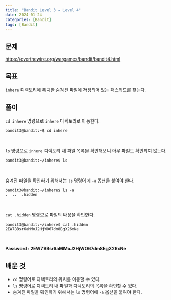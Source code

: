 ```yaml
---
title: "Bandit Level 3 → Level 4"
date: 2024-01-24
categories: [Bandit]
tags: [Bandit]
---
```


## 문제
<https://overthewire.org/wargames/bandit/bandit4.html>

## 목표
`inhere` 디렉토리에 위치한 숨겨진 파일에 저장되어 있는 패스워드를 찾는다.

## 풀이
`cd inhere` 명령으로 `inhere` 디렉토리로 이동한다.
```shell
bandit3@bandit:~$ cd inhere
```  

&nbsp;  

`ls` 명령으로 `inhere` 디렉토리 내 파일 목록을 확인해보니 아무 파일도 확인되지 않는다.
```shell
bandit3@bandit:~/inhere$ ls

```  
&nbsp;  


숨겨진 파일을 확인하기 위해서는 `ls` 명령어에 `-a` 옵션을 붙여야 한다.
```shell
bandit3@bandit:~/inhere$ ls -a
.  ..  .hidden
```  
&nbsp;  

`cat .hidden` 명령으로 파일의 내용을 확인한다.

```shell
bandit3@bandit:~/inhere$ cat .hidden
2EW7BBsr6aMMoJ2HjW067dm8EgX26xNe
```  
&nbsp;  

**Password : 2EW7BBsr6aMMoJ2HjW067dm8EgX26xNe**

## 배운 것
- `cd` 명령어로 디렉토리의 위치를 이동할 수 있다.
- `ls` 명령어로 디렉토리 내 파일과 디렉토리의 목록을 확인할 수 있다.
- 숨겨진 파일을 확인하기 위해서는 `ls` 명령어에 `-a` 옵션을 붙여야 한다.